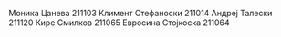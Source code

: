 Моника Цанева 211103
Климент Стефаноски 211014
Андреј Талески 211120
Кире Смилков 211065
Евросина Стојкоска 211064
